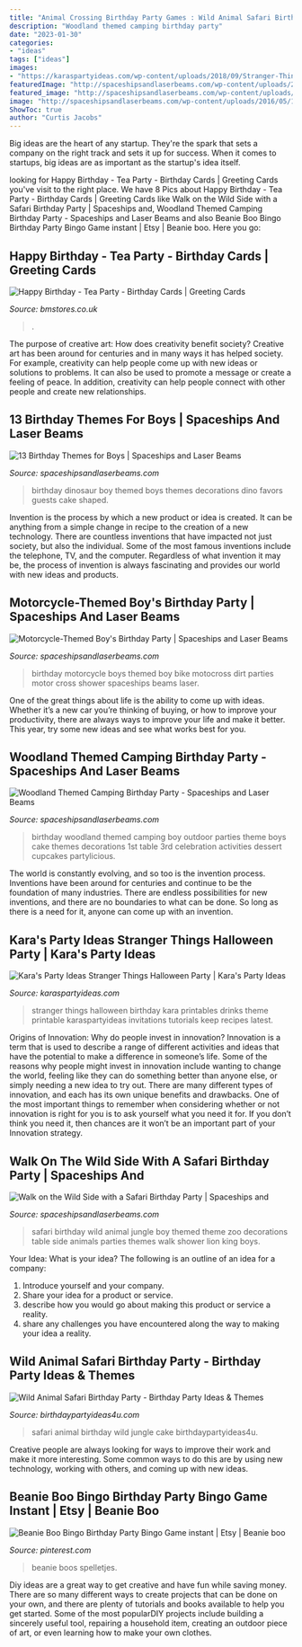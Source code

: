 ```yaml
---
title: "Animal Crossing Birthday Party Games : Wild Animal Safari Birthday Party"
description: "Woodland themed camping birthday party"
date: "2023-01-30"
categories:
- "ideas"
tags: ["ideas"]
images:
- "https://karaspartyideas.com/wp-content/uploads/2018/09/Stranger-Things-Party-Food-Drinks.jpeg"
featuredImage: "http://spaceshipsandlaserbeams.com/wp-content/uploads/2015/09/safari-birthday-party-ideas-22.jpg"
featured_image: "http://spaceshipsandlaserbeams.com/wp-content/uploads/2016/05/12-boys-dinosaur-birthday-party-ideas.jpg"
image: "http://spaceshipsandlaserbeams.com/wp-content/uploads/2016/05/12-boys-dinosaur-birthday-party-ideas.jpg"
ShowToc: true
author: "Curtis Jacobs"
---
```



Big ideas are the heart of any startup. They're the spark that sets a company on the right track and sets it up for success. When it comes to startups, big ideas are as important as the startup's idea itself. 

	

		
looking for Happy Birthday - Tea Party - Birthday Cards | Greeting Cards you've visit to the right place. We have 8 Pics about Happy Birthday - Tea Party - Birthday Cards | Greeting Cards like Walk on the Wild Side with a Safari Birthday Party | Spaceships and, Woodland Themed Camping Birthday Party - Spaceships and Laser Beams and also Beanie Boo Bingo Birthday Party Bingo Game instant | Etsy | Beanie boo. Here you go:
		
    
## Happy Birthday - Tea Party - Birthday Cards | Greeting Cards

<img loading=lazy src="https://cdn.bmstores.co.uk/images/hpcProductImage/imgFull/301165-tea-pot-and-cups-stitched.jpg" onerror="this.onerror=null;this.src='https://tse4.mm.bing.net/th?id=OIP.x6-goCJHRmNqJDn_VDqw-AHaHa&amp;pid=15.1';" alt="Happy Birthday - Tea Party - Birthday Cards | Greeting Cards">

_Source: bmstores.co.uk_

>. 

	

The purpose of creative art: How does creativity benefit society?
Creative art has been around for centuries and in many ways it has helped society. For example, creativity can help people come up with new ideas or solutions to problems. It can also be used to promote a message or create a feeling of peace. In addition, creativity can help people connect with other people and create new relationships.

    
## 13 Birthday Themes For Boys | Spaceships And Laser Beams

<img loading=lazy src="http://spaceshipsandlaserbeams.com/wp-content/uploads/2016/05/12-boys-dinosaur-birthday-party-ideas.jpg" onerror="this.onerror=null;this.src='https://tse4.mm.bing.net/th?id=OIP.qkZ28pq7Rm5w2jjh-6pQCgHaLH&amp;pid=15.1';" alt="13 Birthday Themes for Boys | Spaceships and Laser Beams">

_Source: spaceshipsandlaserbeams.com_

>birthday dinosaur boy themed boys themes decorations dino favors guests cake shaped. 

	

Invention is the process by which a new product or idea is created. It can be anything from a simple change in recipe to the creation of a new technology. There are countless inventions that have impacted not just society, but also the individual. Some of the most famous inventions include the telephone, TV, and the computer. Regardless of what invention it may be, the process of invention is always fascinating and provides our world with new ideas and products.

    
## Motorcycle-Themed Boy&#039;s Birthday Party | Spaceships And Laser Beams

<img loading=lazy src="http://spaceshipsandlaserbeams.com/wp-content/uploads/2015/09/motorcycle-birthday-party-ideas-boys.jpg-2.jpg" onerror="this.onerror=null;this.src='https://tse3.mm.bing.net/th?id=OIP.WhYAXEV4D3hCwK6eCzdW2AHaLH&amp;pid=15.1';" alt="Motorcycle-Themed Boy&#039;s Birthday Party | Spaceships and Laser Beams">

_Source: spaceshipsandlaserbeams.com_

>birthday motorcycle boys themed boy bike motocross dirt parties motor cross shower spaceships beams laser. 

	

One of the great things about life is the ability to come up with ideas. Whether it’s a new car you’re thinking of buying, or how to improve your productivity, there are always ways to improve your life and make it better. This year, try some new ideas and see what works best for you.

    
## Woodland Themed Camping Birthday Party - Spaceships And Laser Beams

<img loading=lazy src="http://spaceshipsandlaserbeams.com/wp-content/uploads/2015/12/woodland-birthday-party-ideas-boys.jpg" onerror="this.onerror=null;this.src='https://tse4.mm.bing.net/th?id=OIP.5MtdWINRAfgXREy7-85qoAHaLH&amp;pid=15.1';" alt="Woodland Themed Camping Birthday Party - Spaceships and Laser Beams">

_Source: spaceshipsandlaserbeams.com_

>birthday woodland themed camping boy outdoor parties theme boys cake themes decorations 1st table 3rd celebration activities dessert cupcakes partylicious. 

	

The world is constantly evolving, and so too is the invention process. Inventions have been around for centuries and continue to be the foundation of many industries. There are endless possibilities for new inventions, and there are no boundaries to what can be done. So long as there is a need for it, anyone can come up with an invention.

    
## Kara&#039;s Party Ideas Stranger Things Halloween Party | Kara&#039;s Party Ideas

<img loading=lazy src="https://karaspartyideas.com/wp-content/uploads/2018/09/Stranger-Things-Party-Food-Drinks.jpeg" onerror="this.onerror=null;this.src='https://tse3.mm.bing.net/th?id=OIP.tnS4u2xLEfs3FHt17dOqfAHaLH&amp;pid=15.1';" alt="Kara&#039;s Party Ideas Stranger Things Halloween Party | Kara&#039;s Party Ideas">

_Source: karaspartyideas.com_

>stranger things halloween birthday kara printables drinks theme printable karaspartyideas invitations tutorials keep recipes latest. 

	

Origins of Innovation: Why do people invest in innovation?
Innovation is a term that is used to describe a range of different activities and ideas that have the potential to make a difference in someone’s life. Some of the reasons why people might invest in innovation include wanting to change the world, feeling like they can do something better than anyone else, or simply needing a new idea to try out. There are many different types of innovation, and each has its own unique benefits and drawbacks. One of the most important things to remember when considering whether or not innovation is right for you is to ask yourself what you need it for. If you don’t think you need it, then chances are it won’t be an important part of your Innovation strategy.

    
## Walk On The Wild Side With A Safari Birthday Party | Spaceships And

<img loading=lazy src="http://spaceshipsandlaserbeams.com/wp-content/uploads/2015/09/safari-birthday-party-ideas-22.jpg" onerror="this.onerror=null;this.src='https://tse3.mm.bing.net/th?id=OIP.3tI_2rVy9jEjraLEm5jX3AHaLH&amp;pid=15.1';" alt="Walk on the Wild Side with a Safari Birthday Party | Spaceships and">

_Source: spaceshipsandlaserbeams.com_

>safari birthday wild animal jungle boy themed theme zoo decorations table side animals parties themes walk shower lion king boys. 

	

Your Idea: What is your idea?
The following is an outline of an idea for a company:
1. Introduce yourself and your company.
2. Share your idea for a product or service.
3. describe how you would go about making this product or service a reality.
4. share any challenges you have encountered along the way to making your idea a reality.

    
## Wild Animal Safari Birthday Party - Birthday Party Ideas &amp; Themes

<img loading=lazy src="http://www.birthdaypartyideas4u.com/wp-content/uploads/2017/02/Wild-Animal-Safari-Birthday-Party-Cake-600x900.jpg" onerror="this.onerror=null;this.src='https://tse3.mm.bing.net/th?id=OIP.H5M1bjP7OwwnzKgM9AzQkQHaLH&amp;pid=15.1';" alt="Wild Animal Safari Birthday Party - Birthday Party Ideas &amp; Themes">

_Source: birthdaypartyideas4u.com_

>safari animal birthday wild jungle cake birthdaypartyideas4u. 

	

Creative people are always looking for ways to improve their work and make it more interesting. Some common ways to do this are by using new technology, working with others, and coming up with new ideas.

    
## Beanie Boo Bingo Birthday Party Bingo Game Instant | Etsy | Beanie Boo

<img loading=lazy src="https://i.pinimg.com/736x/24/3d/cb/243dcb9bf719d62f61ecbe3411e6cd02.jpg" onerror="this.onerror=null;this.src='https://tse3.mm.bing.net/th?id=OIP.xlihuuycL7NwVinRvVTqqgHaJl&amp;pid=15.1';" alt="Beanie Boo Bingo Birthday Party Bingo Game instant | Etsy | Beanie boo">

_Source: pinterest.com_

>beanie boos spelletjes. 

	

Diy ideas are a great way to get creative and have fun while saving money. There are so many different ways to create projects that can be done on your own, and there are plenty of tutorials and books available to help you get started. Some of the most popularDIY projects include building a sincerely useful tool, repairing a household item, creating an outdoor piece of art, or even learning how to make your own clothes.

